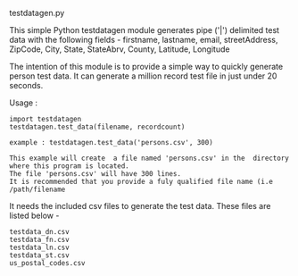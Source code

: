 testdatagen.py

This simple Python testdatagen module generates pipe ('|') delimited test data with the following fields - 
firstname, lastname, email, streetAddress, ZipCode, City, State, StateAbrv, County, Latitude, Longitude

The intention of this module is to provide a simple way to quickly generate person test data. 
It can generate a million record test file in just under 20 seconds.

Usage :

    import testdatagen
    testdatagen.test_data(filename, recordcount)
    
    example : testdatagen.test_data('persons.csv', 300)
    
    This example will create  a file named 'persons.csv' in the  directory where this program is located.
    The file 'persons.csv' will have 300 lines.
    It is recommended that you provide a fuly qualified file name (i.e /path/filename


It needs the included csv files to generate the test data. These files are listed below -

	testdata_dn.csv
	testdata_fn.csv
	testdata_ln.csv
	testdata_st.csv
	us_postal_codes.csv
